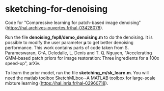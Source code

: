 # sketching-for-denoising
Code for "Compressive learning for patch-based image denoising" (https://hal.archives-ouvertes.fr/hal-03428078).

Run the file **denoising_fepll/demo_denoising.m** to do the denoising. It is possible to modify the user parameter **μ** to get better denoising performance. This work contains parts of code taken from S. Parameswaran, C-A. Deledalle, L. Denis and T. Q. Nguyen, "Accelerating GMM-based patch priors for image restoration: Three ingredients for a 100x speed-up", arXiv.

To learn the prior model, run the file **sketching_m/sk_learn.m**. You will need the matlab toolbox SketchMLbox--A MATLAB toolbox for large-scale mixture learning (https://hal.inria.fr/hal-02960718). 




